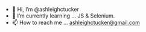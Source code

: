 - 👋 Hi, I’m @ashleighctucker
- 🌱 I’m currently learning ... JS & Selenium. 
- 📫 How to reach me ... ashleighctucker@gmail.com


